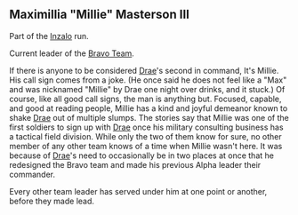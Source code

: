 ## Maximillia "Millie" Masterson III

Part of the [Inzalo](InzaloShadowEarth) run.

Current leader of the [Bravo Team](DrashirStrikeTeams).

If there is anyone to be considered [Drae](DrashirBlitzen)'s second in
command, It's Millie. His call sign comes from a joke. (He once said
he does not feel like a "Max" and was nicknamed "Millie" by Drae one
night over drinks, and it stuck.) Of course, like all good call signs,
the man is anything but. Focused, capable, and good at reading people,
Millie has a kind and joyful demeanor known to shake
[Drae](DrashirBlitzen) out of multiple slumps. The stories say that
Millie was one of the first soldiers to sign up with
[Drae](DrashirBlitzen) once his military consulting business has a
tactical field division. While only the two of them know for sure, no
other member of any other team knows of a time when Millie wasn't
here. It was because of [Drae](DrashirBlitzen)'s need to occasionally
be in two places at once that he redesigned the Bravo team and made
his previous Alpha leader their commander.

Every other team leader has served under him at one point or another,
before they made lead.
